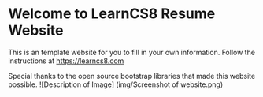 
# Welcome to LearnCS8 Resume Website

This is an template website for you to fill in your own information. Follow the instructions at https://learncs8.com

Special thanks to the open source bootstrap libraries that made this website possible. 
![Description of Image] (img/Screenshot of website.png)
